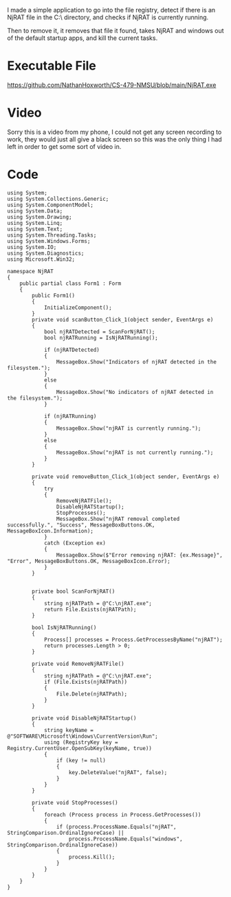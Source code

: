 I made a simple application to go into the file registry, detect if there is an NjRAT file in the C:\ directory, and checks if NjRAT is currently running.

Then to remove it, it removes that file it found, takes NjRAT and windows out of the default startup apps, and kill the current tasks.

# Executable File

https://github.com/NathanHoxworth/CS-479-NMSU/blob/main/NjRAT.exe

# Video

Sorry this is a video from my phone, I could not get any screen recording to work, they would just all give a black screen so this was the only thing I had left in order to get some sort of video in.



# Code
 
    using System;
    using System.Collections.Generic;
    using System.ComponentModel;
    using System.Data;
    using System.Drawing;
    using System.Linq;
    using System.Text;
    using System.Threading.Tasks;
    using System.Windows.Forms;
    using System.IO;
    using System.Diagnostics;
    using Microsoft.Win32;

    namespace NjRAT
    {
        public partial class Form1 : Form
        {
            public Form1()
            {
                InitializeComponent();
            }
            private void scanButton_Click_1(object sender, EventArgs e)
            {
                bool njRATDetected = ScanForNjRAT();
                bool njRATRunning = IsNjRATRunning();

                if (njRATDetected)
                {
                    MessageBox.Show("Indicators of njRAT detected in the filesystem.");
                }
                else
                {
                    MessageBox.Show("No indicators of njRAT detected in the filesystem.");
                }

                if (njRATRunning)
                {
                    MessageBox.Show("njRAT is currently running.");
                }
                else
                {
                    MessageBox.Show("njRAT is not currently running.");
                }
            }

            private void removeButton_Click_1(object sender, EventArgs e)
            {
                try
                {
                    RemoveNjRATFile();
                    DisableNjRATStartup();
                    StopProcesses();
                    MessageBox.Show("njRAT removal completed successfully.", "Success", MessageBoxButtons.OK, MessageBoxIcon.Information);
                }
                catch (Exception ex)
                {
                    MessageBox.Show($"Error removing njRAT: {ex.Message}", "Error", MessageBoxButtons.OK, MessageBoxIcon.Error);
                }
            }
    
            
            private bool ScanForNjRAT()
            {
                string njRATPath = @"C:\njRAT.exe";
                return File.Exists(njRATPath);
            }
    
            bool IsNjRATRunning()
            {
                Process[] processes = Process.GetProcessesByName("njRAT");
                return processes.Length > 0;
            }
    
            private void RemoveNjRATFile()
            {
                string njRATPath = @"C:\njRAT.exe";
                if (File.Exists(njRATPath))
                {
                    File.Delete(njRATPath);
                }
            }
    
            private void DisableNjRATStartup()
            {
                string keyName = @"SOFTWARE\Microsoft\Windows\CurrentVersion\Run";
                using (RegistryKey key = Registry.CurrentUser.OpenSubKey(keyName, true))
                {
                    if (key != null)
                    {
                        key.DeleteValue("njRAT", false);
                    }
                }
            }
    
            private void StopProcesses()
            {
                foreach (Process process in Process.GetProcesses())
                {
                    if (process.ProcessName.Equals("njRAT", StringComparison.OrdinalIgnoreCase) ||
                        process.ProcessName.Equals("windows", StringComparison.OrdinalIgnoreCase))
                    {
                        process.Kill();
                    }
                }
            }
        }
    }
